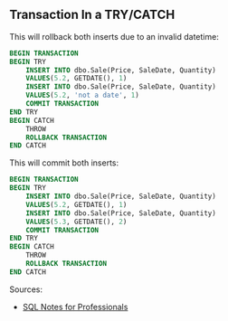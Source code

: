 ## Transaction In a TRY/CATCH
This will rollback both inserts due to an invalid datetime:
```sql
BEGIN TRANSACTION
BEGIN TRY
    INSERT INTO dbo.Sale(Price, SaleDate, Quantity)
    VALUES(5.2, GETDATE(), 1)
    INSERT INTO dbo.Sale(Price, SaleDate, Quantity)
    VALUES(5.2, 'not a date', 1)
    COMMIT TRANSACTION
END TRY
BEGIN CATCH
    THROW
    ROLLBACK TRANSACTION
END CATCH
```
This will commit both inserts:
```sql
BEGIN TRANSACTION
BEGIN TRY 
    INSERT INTO dbo.Sale(Price, SaleDate, Quantity)
    VALUES(5.2, GETDATE(), 1)
    INSERT INTO dbo.Sale(Price, SaleDate, Quantity)
    VALUES(5.3, GETDATE(), 2)
    COMMIT TRANSACTION
END TRY
BEGIN CATCH 
    THROW
    ROLLBACK TRANSACTION
END CATCH
```

Sources:
* [SQL Notes for Professionals](https://goalkicker.com/SQLBook)